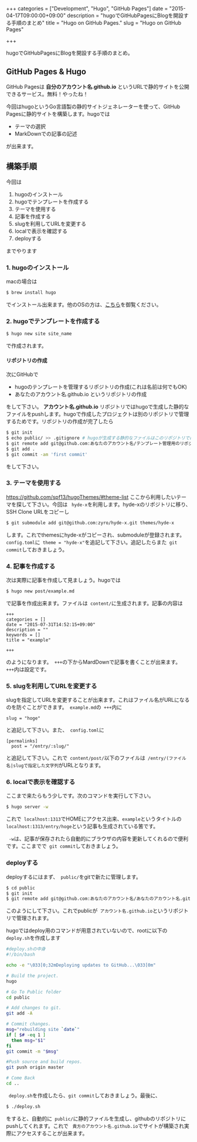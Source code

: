 +++
categories = ["Development", "Hugo", "GitHub Pages"]
date = "2015-04-17T09:00:00+09:00"
description = "hugoでGitHubPagesにBlogを開設する手順のまとめ"
title = "Hugo on GitHub Pages."
slug = "Hugo on GitHub Pages"

+++

hugoでGitHubPagesにBlogを開設する手順のまとめ。

## GitHub Pages & Hugo

GitHub Pagesは **自分のアカウント名.github.io** というURLで静的サイトを公開できるサービス。無料！やったね！

今回はhugoというGo言語製の静的サイトジェネレーターを使って、GitHub Pagesに静的サイトを構築します。hugoでは

* テーマの選択
* MarkDownでの記事の記述

が出来ます。

## 構築手順

今回は

1. hugoのインストール
2. hugoでテンプレートを作成する
3. テーマを使用する
4. 記事を作成する
5. slugを利用してURLを変更する
6. localで表示を確認する
7. deployする

までやります

### 1. hugoのインストール

macの場合は

```bash
$ brew install hugo
```

でインストール出来ます。他のOSの方は、[こちら](https://github.com/spf13/hugo#choose-how-to-install)を御覧ください。

### 2. hugoでテンプレートを作成する

```bash
$ hugo new site site_name
```

で作成されます。

#### リポジトリの作成

次にGitHubで

* hugoのテンプレートを管理するリポジトリの作成(これは名前は何でもOK)
* あなたのアカウント名.github.io というリポジトリの作成

をして下さい。 **アカウント名.github.io** リポジトリではhugoで生成した静的なファイルをpushします。hugoで作成したプロジェクトは別のリポジトリで管理するためです。リポジトリの作成が完了したら

```bash
$ git init
$ echo public/ >> .gitignore # hugoが生成する静的なファイルはこのリポジトリでは管理しない
$ git remote add git@github.com:あなたのアカウント名/テンプレート管理用のリポジトリ名.git
$ git add .
$ git commit -am 'first commit'
```

をして下さい。

### 3. テーマを使用する

https://github.com/spf13/hugoThemes/#theme-list
ここから利用したいテーマを探して下さい。今回は ` hyde-x`を利用します。hyde-xのリポジトリに移り、SSH Clone URLをコピーし

```bash
$ git submodule add git@github.com:zyro/hyde-x.git themes/hyde-x
```

します。これでthemesにhyde-xがコピーされ、submoduleが登録されます。` config.toml`に` theme = "hyde-x"`を追記して下さい。追記したらまた` git commit`しておきましょう。

### 4. 記事を作成する

次は実際に記事を作成して見ましょう。hugoでは

```bash
$ hugo new post/example.md
```

で記事を作成出来ます。ファイルは` content/`に生成されます。記事の内容は

```
+++
categories = []
date = "2015-07-31T14:52:15+09:00"
description = ""
keywords = []
title = "example"

+++
```

のようになります。` +++`の下からMardDownで記事を書くことが出来ます。` +++`内は設定です。

### 5. slugを利用してURLを変更する

slugを指定してURLを変更することが出来ます。これはファイル名がURLになるのを防ぐことができます。` example.md`の` +++`内に

```
slug = "hoge"
```

と追記して下さい。また、` config.toml`に

```
[permalinks]
  post = "/entry/:slug/"
```

と追記して下さい。これで` content/post/`以下のファイルは` /entry/(ファイル名|slugで指定した文字列`がURLとなります。

### 6. localで表示を確認する

ここまで来たらもう少しです。次のコマンドを実行して下さい。

```bash
$ hugo server -w
```

これで` localhost:1313`でHOMEにアクセス出来、`example`というタイトルの` localhost:1313/entry/hoge`という記事も生成されている筈です。

` -w`は、記事が保存されたら自動的にブラウザの内容を更新してくれるので便利です。ここまでで` git commit`しておきましょう。

### deployする

deployするにはまず、` public/`をgitで新たに管理します。

```bash
$ cd public
$ git init
$ git remote add git@github.com:あなたのアカウント名/あなたのアカウント名.git
```

このようにして下さい。これでpublicが` アカウント名.github.io`というリポジトリで管理されます。

hugoではdeploy用のコマンドが用意されていないので、rootに以下の` deploy.sh`を作成します

```sh
#deploy.shの中身
#!/bin/bash

echo -e "\033[0;32mDeploying updates to GitHub...\033[0m"

# Build the project. 
hugo

# Go To Public folder
cd public

# Add changes to git.
git add -A

# Commit changes.
msg="rebuilding site `date`"
if [ $# -eq 1 ]
  then msg="$1"
fi
git commit -m "$msg"

#Push source and build repos.
git push origin master

# Come Back
cd ..
```

` deploy.sh`を作成したら、`git commit`しておきましょう。最後に、

```bash
$ ./deploy.sh
```

をすると、自動的に` public/`に静的ファイルを生成し、githubのリポジトリにpushしてくれます。これで ` 貴方のアカウント名.github.io`でサイトが構築され実際にアクセスすることが出来ます。
